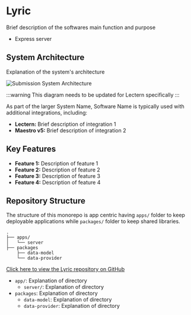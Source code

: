 # Lyric

Brief description of the softwares main function and purpose

- Express server

## System Architecture

Explanation of the system's architecture

![Submission System Architecture](../images/submission-system.svg 'Updated Overture Submission System')

:::warning
This diagram needs to be updated for Lectern specifically
:::

As part of the larger System Name, Software Name is typically used with additional integrations, including:

- **Lectern:** Brief description of integration 1
- **Maestro v5:** Brief description of integration 2

## Key Features

- **Feature 1:** Description of feature 1
- **Feature 2:** Description of feature 2
- **Feature 3:** Description of feature 3
- **Feature 4:** Description of feature 4

## Repository Structure

The structure of this monorepo is app centric having `apps/` folder to keep deployable applications while `packages/` folder to keep shared libraries.

```
.
├── apps/
│   └── server
├── packages
    ├── data-model
    └── data-provider
```

[Click here to view the Lyric repository on GitHub](https://github.com/overture-stack/lyric)

- `app/`: Explanation of directory
    - `server/`: Explanation of directory
- `packages`: Explanation of directory
    - `data-model`: Explanation of directory
    - `data-provider`: Explanation of directory